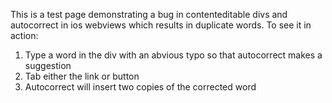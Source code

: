 <p>
    This is a test page demonstrating a bug in contenteditable divs and autocorrect in ios webviews which results in duplicate words. To see it in action:
</p>
<ol>
    <li>Type a word in the div with an abvious typo so that autocorrect makes a suggestion</li>
    <li>Tab either the link or button</li>
    <li>Autocorrect will insert two copies of the corrected word</li>
</ol>
